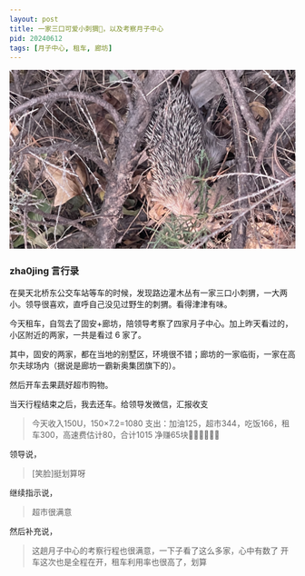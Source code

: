 ```yaml
---
layout: post
title: 一家三口可爱小刺猬🦔，以及考察月子中心
pid: 20240612
tags: [月子中心, 租车, 廊坊]
---
```


![](/uploads/2024/06/ciwei.jpg)



### zha0jing 言行录

在昊天北桥东公交车站等车的时候，发现路边灌木丛有一家三口小刺猬，一大两小。领导很喜欢，直呼自己没见过野生的刺猬。看得津津有味。

今天租车，自驾去了固安+廊坊，陪领导考察了四家月子中心。加上昨天看过的，小区附近的两家，一共是看过 6 家了。

其中，固安的两家，都在当地的别墅区，环境很不错；廊坊的一家临街，一家在高尔夫球场内（据说是廊坊一霸新奥集团旗下的）。

然后开车去果蔬好超市购物。

当天行程结束之后，我去还车。给领导发微信，汇报收支

> 今天收入150U，150×7.2=1080
> 支出：加油125，超市344，吃饭166，租车300，高速费估计80，合计1015
> 净赚65块✌🏻✌🏻✌🏻

领导说，
> [笑脸]挺划算呀

继续指示说，
> 超市很满意

然后补充说，

> 这趟月子中心的考察行程也很满意，一下子看了这么多家，心中有数了
> 开车这次也是全程在开，租车利用率也很高了，划算
